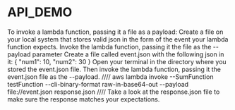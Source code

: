 # API_DEMO
To invoke a lambda function, passing it a file as a payload:
Create a file on your local system that stores valid json in the form of the event your lambda function expects.
Invoke the lambda function, passing it the file as the --payload parameter
Create a file called event.json with the following json in it:
{
  "num1": 10,
  "num2": 30
}
Open your terminal in the directory where you stored the event.json file. Then invoke the lambda function, passing it the event.json file as the --payload.
////
aws lambda invoke --SumFunction testFunction --cli-binary-format raw-in-base64-out --payload file://event.json response.json
////
Take a look at the response.json file to make sure the response matches your expectations.
